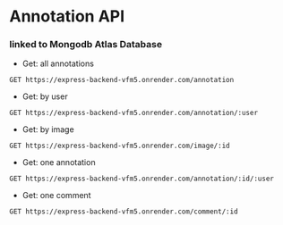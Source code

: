 # Annotation API
### linked to Mongodb Atlas Database

- Get: all annotations
```
GET https://express-backend-vfm5.onrender.com/annotation
```


- Get: by user 
```
GET https://express-backend-vfm5.onrender.com/annotation/:user
```


- Get: by image
```
GET https://express-backend-vfm5.onrender.com/image/:id
```


- Get: one annotation
```
GET https://express-backend-vfm5.onrender.com/annotation/:id/:user
```


- Get: one comment
```
GET https://express-backend-vfm5.onrender.com/comment/:id
```